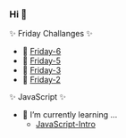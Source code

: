 ### Hi 👋

✨ Friday Challanges ✨
- 🔭 [Friday-6](https://github.com/sauliusinfo/43-grupe-friday6)
- 🔭 [Friday-5](https://github.com/sauliusinfo/43-grupe-friday5)
- 🔭 [Friday-3](https://github.com/sauliusinfo/43-grupe-friday3)
- 🔭 [Friday-2](https://github.com/sauliusinfo/43-grupe-friday2)

✨ JavaScript ✨
- 🌱 I’m currently learning ...
  - [JavaScript-Intro](https://github.com/sauliusinfo/43-grupe-intro-js)



<!-- 
- 👯 I’m looking to collaborate on ...
- 🤔 I’m looking for help with ...
- 💬 Ask me about ...
- 📫 How to reach me: ...
- 😄 Pronouns: ...
- ⚡ Fun fact: ... -->
